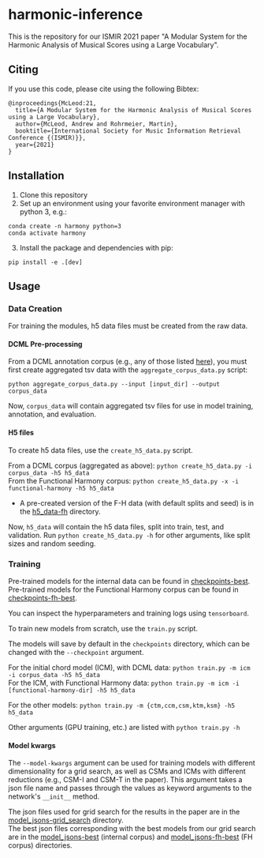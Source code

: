 # harmonic-inference

This is the repository for our ISMIR 2021 paper "A Modular System for the Harmonic Analysis of Musical Scores using a Large Vocabulary".

## Citing
If you use this code, please cite using the following Bibtex:

```
@inproceedings{McLeod:21,
  title={A Modular System for the Harmonic Analysis of Musical Scores using a Large Vocabulary},
  author={McLeod, Andrew and Rohrmeier, Martin},
  booktitle={International Society for Music Information Retrieval Conference {(ISMIR)}},
  year={2021}
}
```

## Installation
1. Clone this repository
2. Set up an environment using your favorite environment manager with python 3, e.g.:
```
conda create -n harmony python=3
conda activate harmony
```
3. Install the package and dependencies with pip:
```
pip install -e .[dev]
```

## Usage


### Data Creation
For training the modules, h5 data files must be created from the raw data.

#### DCML Pre-processing
From a DCML annotation corpus (e.g., any of those listed [here](https://github.com/DCMLab/dcml_corpora)), you must first create aggregated tsv data with the `aggregate_corpus_data.py` script:

```
python aggregate_corpus_data.py --input [input_dir] --output corpus_data
```

Now, `corpus_data` will contain aggregated tsv files for use in model training, annotation, and evaluation.

#### H5 files
To create h5 data files, use the `create_h5_data.py` script.

From a DCML corpus (aggregated as above): `python create_h5_data.py -i corpus_data -h5 h5_data`  
From the Functional Harmony corpus: `python create_h5_data.py -x -i functional-harmony -h5 h5_data`  
* A pre-created version of the F-H data (with default splits and seed) is in the [h5_data-fh](h5_data-fh) directory.

Now, `h5_data` will contain the h5 data files, split into train, test, and validation. Run `python create_h5_data.py -h` for other arguments, like split sizes and random seeding.

### Training
Pre-trained models for the internal data can be found in [checkpoints-best](checkpoints-best).  
Pre-trained models for the Functional Harmony corpus can be found in [checkpoints-fh-best](checkpoints-fh-best).  

You can inspect the hyperparameters and training logs using `tensorboard`.

To train new models from scratch, use the `train.py` script.

The models will save by default in the `checkpoints` directory, which can be changed with the `--checkpoint` argument.

For the initial chord model (ICM), with DCML data: `python train.py -m icm -i corpus_data -h5 h5_data`  
For the ICM, with Functional Harmony data: `python train.py -m icm -i [functional-harmony-dir] -h5 h5_data`

For the other models: `python train.py -m {ctm,ccm,csm,ktm,ksm} -h5 h5_data`

Other arguments (GPU training, etc.) are listed with `python train.py -h`

#### Model kwargs
The `--model-kwargs` argument can be used for training models with different dimensionality for a grid search, as well as CSMs and ICMs with different reductions (e.g., CSM-I and CSM-T in the paper). This argument takes a json file name and passes through the values as keyword arguments to the network's `__init__` method.

The json files used for grid search for the results in the paper are in the [model_jsons-grid_search](model_jsons-grid_search) directory.  
The best json files corresponding with the best models from our grid search are in the [model_jsons-best](model_jsons-best) (internal corpus) and [model_jsons-fh-best](model_jsons-fh-best) (FH corpus) directories.
